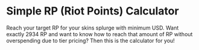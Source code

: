 # Simple RP (Riot Points) Calculator

Reach your target RP for your skins splurge with minimum USD. Want exactly 2934 RP and
want to know how to reach that amount of RP without overspending due to tier pricing? Then this is the calculator for you!
